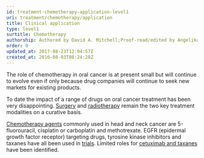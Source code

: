 ```yaml
---
id: treatment-chemotherapy-application-level1
uri: treatment/chemotherapy/application
title: Clinical application
type: level1
surtitle: Chemotherapy
authorship: Authored by David A. Mitchell;Proof-read/edited by Angelika Sebald
order: 0
updated_at: 2017-08-23T12:04:57Z
created_at: 2016-08-03T08:24:28Z
---
```


<p>The role of chemotherapy in oral cancer is at present small but
    will continue to evolve even if only because drug companies
    will continue to seek new markets for existing products.</p>
<p>To date the impact of a range of drugs on oral cancer treatment
    has been very disappointing. <a href="/treatment/surgery">Surgery</a>    and <a href="/treatment/radiotherapy">radiotherapy</a> remain the two
    key treatment modalities on a curative basis.</p>
<p><a href="/treatment/chemotherapy/chemical-principles">Chemotherapy agents</a>    commonly used in head and neck cancer are 5-fluorouracil,
    cisplatin or carboplatin and methotrexate. EGFR (epidermal
    growth factor receptor) targeting drugs, tyrosine kinase
    inhibitors and taxanes have all been used in <a href="/treatment/chemotherapy/further-reading">trials</a>.
    Limited roles for <a href="/treatment/chemotherapy/chemical-principles">cetuximab and taxanes</a>    have been identified.</p>
